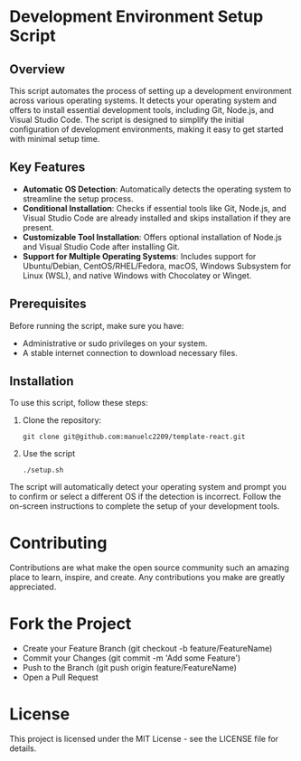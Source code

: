 # Development Environment Setup Script

## Overview

This script automates the process of setting up a development environment across various operating systems. It detects your operating system and offers to install essential development tools, including Git, Node.js, and Visual Studio Code. The script is designed to simplify the initial configuration of development environments, making it easy to get started with minimal setup time.

## Key Features

- **Automatic OS Detection**: Automatically detects the operating system to streamline the setup process.
- **Conditional Installation**: Checks if essential tools like Git, Node.js, and Visual Studio Code are already installed and skips installation if they are present.
- **Customizable Tool Installation**: Offers optional installation of Node.js and Visual Studio Code after installing Git.
- **Support for Multiple Operating Systems**: Includes support for Ubuntu/Debian, CentOS/RHEL/Fedora, macOS, Windows Subsystem for Linux (WSL), and native Windows with Chocolatey or Winget.

## Prerequisites

Before running the script, make sure you have:

- Administrative or sudo privileges on your system.
- A stable internet connection to download necessary files.

## Installation

To use this script, follow these steps:

1. Clone the repository:

   ```
   git clone git@github.com:manuelc2209/template-react.git
   ```

2. Use the script
   ```
   ./setup.sh
   ```

The script will automatically detect your operating system and prompt you to confirm or select a different OS if the detection is incorrect. Follow the on-screen instructions to complete the setup of your development tools.

# Contributing

Contributions are what make the open source community such an amazing place to learn, inspire, and create. Any contributions you make are greatly appreciated.

# Fork the Project

- Create your Feature Branch (git checkout -b feature/FeatureName)
- Commit your Changes (git commit -m 'Add some Feature')
- Push to the Branch (git push origin feature/FeatureName)
- Open a Pull Request

# License

This project is licensed under the MIT License - see the LICENSE file for details.
